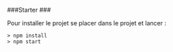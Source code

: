 ###Starter ###

Pour installer le projet se placer dans le projet et lancer : 

```
> npm install
> npm start
```

